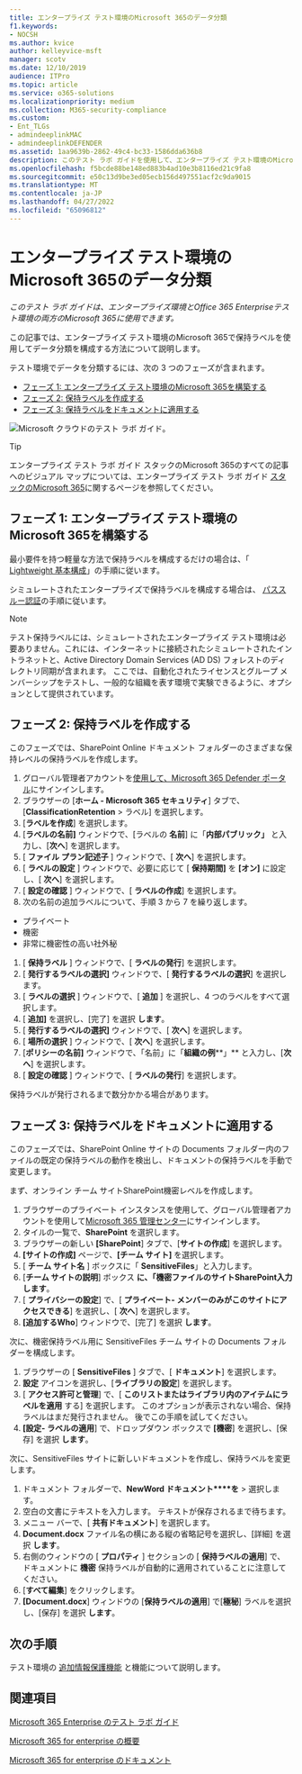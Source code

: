 ```yaml
---
title: エンタープライズ テスト環境のMicrosoft 365のデータ分類
f1.keywords:
- NOCSH
ms.author: kvice
author: kelleyvice-msft
manager: scotv
ms.date: 12/10/2019
audience: ITPro
ms.topic: article
ms.service: o365-solutions
ms.localizationpriority: medium
ms.collection: M365-security-compliance
ms.custom:
- Ent_TLGs
- admindeeplinkMAC
- admindeeplinkDEFENDER
ms.assetid: 1aa9639b-2862-49c4-bc33-1586dda636b8
description: このテスト ラボ ガイドを使用して、エンタープライズ テスト環境のMicrosoft 365内のドキュメントに保持ラベルを作成して使用します。
ms.openlocfilehash: f5bcde88be148ed883b4ad10e3b8116ed21c9fa8
ms.sourcegitcommit: e50c13d9be3ed05ecb156d497551acf2c9da9015
ms.translationtype: MT
ms.contentlocale: ja-JP
ms.lasthandoff: 04/27/2022
ms.locfileid: "65096812"
---
```

# <a name="data-classification-for-your-microsoft-365-for-enterprise-test-environment"></a>エンタープライズ テスト環境のMicrosoft 365のデータ分類

*このテスト ラボ ガイドは、エンタープライズ環境とOffice 365 Enterpriseテスト環境の両方のMicrosoft 365に使用できます。*

この記事では、エンタープライズ テスト環境のMicrosoft 365で保持ラベルを使用してデータ分類を構成する方法について説明します。

テスト環境でデータを分類するには、次の 3 つのフェーズが含まれます。
- [フェーズ 1: エンタープライズ テスト環境のMicrosoft 365を構築する](#phase-1-build-out-your-microsoft-365-for-enterprise-test-environment)
- [フェーズ 2: 保持ラベルを作成する](#phase-2-create-retention-labels)
- [フェーズ 3: 保持ラベルをドキュメントに適用する](#phase-3-apply-retention-labels-to-documents)

![Microsoft クラウドのテスト ラボ ガイド。](../media/m365-enterprise-test-lab-guides/cloud-tlg-icon.png)

> [!TIP]
> エンタープライズ テスト ラボ ガイド スタックのMicrosoft 365のすべての記事へのビジュアル マップについては、エンタープライズ テスト ラボ ガイド [スタックのMicrosoft 365](../downloads/Microsoft365EnterpriseTLGStack.pdf)に関するページを参照してください。
  
## <a name="phase-1-build-out-your-microsoft-365-for-enterprise-test-environment"></a>フェーズ 1: エンタープライズ テスト環境のMicrosoft 365を構築する

最小要件を持つ軽量な方法で保持ラベルを構成するだけの場合は、「 [Lightweight 基本構成](lightweight-base-configuration-microsoft-365-enterprise.md)」の手順に従います。
  
シミュレートされたエンタープライズで保持ラベルを構成する場合は、 [パススルー認証](pass-through-auth-m365-ent-test-environment.md)の手順に従います。
  
> [!NOTE]
> テスト保持ラベルには、シミュレートされたエンタープライズ テスト環境は必要ありません。これには、インターネットに接続されたシミュレートされたイントラネットと、Active Directory Domain Services (AD DS) フォレストのディレクトリ同期が含まれます。 ここでは、自動化されたライセンスとグループ メンバーシップをテストし、一般的な組織を表す環境で実験できるように、オプションとして提供されています。

## <a name="phase-2-create-retention-labels"></a>フェーズ 2: 保持ラベルを作成する

このフェーズでは、SharePoint Online ドキュメント フォルダーのさまざまな保持レベルの保持ラベルを作成します。

1. グローバル管理者アカウントを<a href="https://go.microsoft.com/fwlink/p/?linkid=2077139" target="_blank">使用して、Microsoft 365 Defender ポータル</a>にサインインします。
1. ブラウザーの [**ホーム - Microsoft 365 セキュリティ**] タブで、[**ClassificationRetention** >  ラベル] を選択します。
1. [**ラベルを作成**] を選択します。
1. [**ラベルの名前]** ウィンドウで、[ラベルの **名前**] に「**内部パブリック」** と入力し、[**次へ**] を選択します。
1. [ **ファイル プラン記述子** ] ウィンドウで、[ **次へ**] を選択します。
1. [ **ラベルの設定** ] ウィンドウで、必要に応じて [ **保持期間]** を **[オン]** に設定し、[ **次へ**] を選択します。
1. [ **設定の確認** ] ウィンドウで、[ **ラベルの作成**] を選択します。
1. 次の名前の追加ラベルについて、手順 3 から 7 を繰り返します。
  - プライベート
  - 機密
  - 非常に機密性の高い社外秘
1. [ **保持ラベル** ] ウィンドウで、[ **ラベルの発行**] を選択します。
1. [ **発行するラベルの選択]** ウィンドウで、[ **発行するラベルの選択**] を選択します。
1. [ **ラベルの選択** ] ウィンドウで、[ **追加** ] を選択し、4 つのラベルをすべて選択します。
1. [ **追加]** を選択し、[完了] を選択 **します**。
1. [ **発行するラベルの選択]** ウィンドウで、[ **次へ**] を選択します。
1. [ **場所の選択** ] ウィンドウで、[ **次へ**] を選択します。
1. [**ポリシーの名前]** ウィンドウで、「名前」に「**組織の例****」** と入力し、[**次へ**] を選択します。
1. [ **設定の確認** ] ウィンドウで、[ **ラベルの発行**] を選択します。
 
保持ラベルが発行されるまで数分かかる場合があります。

## <a name="phase-3-apply-retention-labels-to-documents"></a>フェーズ 3: 保持ラベルをドキュメントに適用する

このフェーズでは、SharePoint Online サイトの Documents フォルダー内のファイルの既定の保持ラベルの動作を検出し、ドキュメントの保持ラベルを手動で変更します。

まず、オンライン チーム サイトSharePoint機密レベルを作成します。
  
1. ブラウザーのプライベート インスタンスを使用して、グローバル管理者アカウントを使用して<a href="https://go.microsoft.com/fwlink/p/?linkid=2024339" target="_blank">Microsoft 365 管理センター</a>にサインインします。
1. タイルの一覧で、**SharePoint** を選択します。
1. ブラウザーの新しい **[SharePoint**] タブで、[**サイトの作成**] を選択します。
1. **[サイトの作成]** ページで、**[チーム サイト]** を選択します。
1. [ **チーム サイト名** ] ボックスに「 **SensitiveFiles**」と入力します。
1. [**チーム サイトの説明**] ボックス **に、「機密ファイルのサイトSharePoint入力します**。
1. [ **プライバシーの設定**] で、[ **プライベート- メンバーのみがこのサイトにアクセスできる**] を選択し、[ **次へ**] を選択します。
1. **[追加するWho**] ウィンドウで、[完了] を選択 **します**。
    
次に、機密保持ラベル用に SensitiveFiles チーム サイトの Documents フォルダーを構成します。
  
1. ブラウザーの [ **SensitiveFiles** ] タブで、[ **ドキュメント**] を選択します。
1. **設定** アイコンを選択し、[**ライブラリの設定**] を選択します。
1. [ **アクセス許可と管理**] で、[ **このリストまたはライブラリ内のアイテムにラベルを適用** する] を選択します。 このオプションが表示されない場合、保持ラベルはまだ発行されません。 後でこの手順を試してください。
1. **[設定- ラベルの適用**] で、ドロップダウン ボックスで **[機密**] を選択し、[保存] を選択 **します**。

次に、SensitiveFiles サイトに新しいドキュメントを作成し、保持ラベルを変更します。
    
1. ドキュメント フォルダーで、**NewWord ドキュメント****を** > 選択します。
1. 空白の文書にテキストを入力します。 テキストが保存されるまで待ちます。
1. メニュー バーで、[ **共有ドキュメント**] を選択します。
1. **Document.docx** ファイル名の横にある縦の省略記号を選択し、[詳細] を選択 **します**。
1. 右側のウィンドウの [ **プロパティ** ] セクションの [ **保持ラベルの適用**] で、ドキュメントに **機密** 保持ラベルが自動的に適用されていることに注意してください。
1. [**すべて編集**] をクリックします。
1. **[Document.docx**] ウィンドウの [**保持ラベルの適用**] で[**極秘**] ラベルを選択し、[保存] を選択 **します**。

## <a name="next-step"></a>次の手順

テスト環境の [追加情報保護機能](m365-enterprise-test-lab-guides.md#information-protection) と機能について説明します。

## <a name="see-also"></a>関連項目

[Microsoft 365 Enterprise のテスト ラボ ガイド](m365-enterprise-test-lab-guides.md)

[Microsoft 365 for enterprise の概要](microsoft-365-overview.md)

[Microsoft 365 for enterprise のドキュメント](/microsoft-365-enterprise/)
